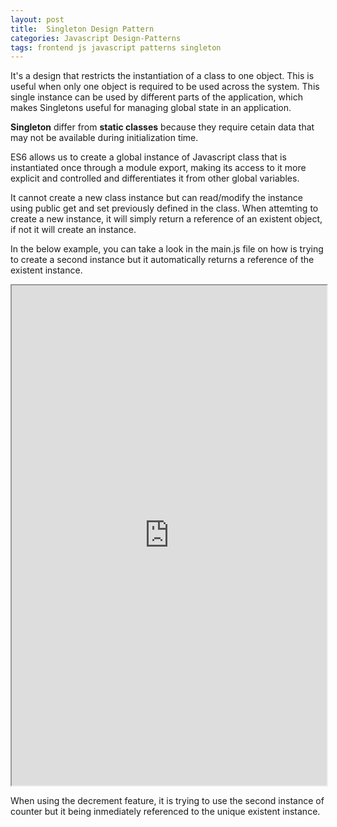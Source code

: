 ```yaml
---
layout: post
title:  Singleton Design Pattern
categories: Javascript Design-Patterns
tags: frontend js javascript patterns singleton
---
```


It's a design that restricts the instantiation of a class to one object. This is useful when only one object is required to be used across the system. This single instance can be used by different parts of the application, which makes Singletons useful for managing global state in an application.

**Singleton** differ from **static classes** because they require cetain data that may not be available during initialization time. 

ES6 allows us to create a global instance of Javascript class that is instantiated once through a module export, making its access to it more explicit and controlled and differentiates it from other global variables. 

It cannot create a new class instance but can read/modify the instance using public get and set previously defined in the class. When attemting to create a new instance, it will simply return a reference of an existent object, if not it will create an instance.

In the below example, you can take a look in the main.js file on how is trying to create a second instance but it automatically returns a reference of the existent instance.

<iframe width="100%" height="800px" src="https://stackblitz.com/edit/vitejs-vite-ulcuwq?embed=1&file=counter.js&theme=dark&view=both&terminalHeight=0"></iframe>

When using the decrement feature, it is trying to use the second instance of counter but it being inmediately referenced to the unique existent instance.